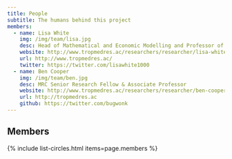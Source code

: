 ```yaml
---
title: People
subtitle: The humans behind this project
members:
  - name: Lisa White
    img: /img/team/lisa.jpg
    desc: Head of Mathematical and Economic Modelling and Professor of Modelling and Epidemiology
    website: http://www.tropmedres.ac/researchers/researcher/lisa-white
    url: http://www.tropmedres.ac/
    twitter: https://twitter.com/lisawhite1000
  - name: Ben Cooper
    img: /img/team/ben.jpg
    desc: MRC Senior Research Fellow & Associate Professor
    website: http://www.tropmedres.ac/researchers/researcher/ben-cooper
    url: http://tropmedres.ac
    github: https://twitter.com/bugwonk
---
```



## Members



{% include list-circles.html items=page.members %}



